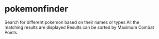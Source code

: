 
# pokemonfinder

Search for different pokemon based on their names or types
All the matching results are displayed
Results can be sorted by Maximum Combat Points

